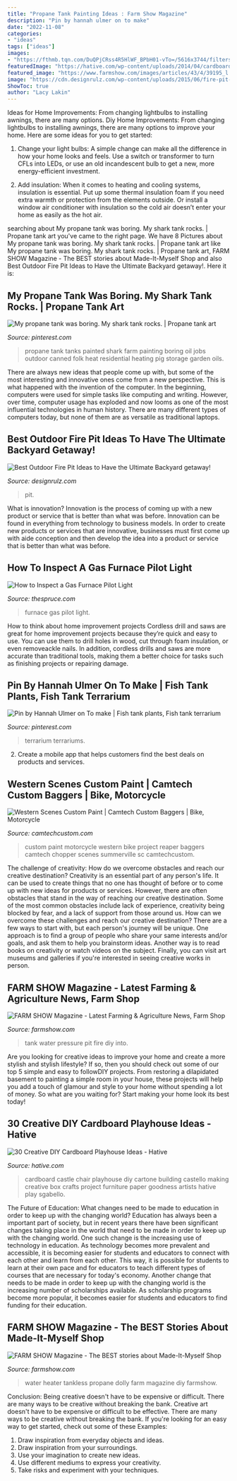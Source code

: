 ```yaml
---
title: "Propane Tank Painting Ideas : Farm Show Magazine"
description: "Pin by hannah ulmer on to make"
date: "2022-11-08"
categories:
- "ideas"
tags: ["ideas"]
images:
- "https://fthmb.tqn.com/DuQPjCRss4R5HlWF_BPbH01-vTo=/5616x3744/filters:fill(auto,1)/repairman-with-digital-infrared-thermometer-checks-gas-furnace-output-temperature-183783103-58b8971f3df78c353cc32283.jpg"
featuredImage: "https://hative.com/wp-content/uploads/2014/04/cardboard-playhouse/29-cardboard-building.jpg"
featured_image: "https://www.farmshow.com/images/articles/43/4/39195_l.jpg"
image: "https://cdn.designrulz.com/wp-content/uploads/2015/06/fire-pit-patio-Design-Ideas-8.jpg"
ShowToc: true
author: "Lacy Lakin"
---
```



Ideas for Home Improvements: From changing lightbulbs to installing awnings, there are many options.
Diy Home Improvements: From changing lightbulbs to installing awnings, there are many options to improve your home. Here are some ideas for you to get started: 
1. Change your light bulbs: A simple change can make all the difference in how your home looks and feels. Use a switch or transformer to turn CFLs into LEDs, or use an old incandescent bulb to get a new, more energy-efficient investment. 

2. Add insulation: When it comes to heating and cooling systems, insulation is essential. Put up some thermal insulation foam if you need extra warmth or protection from the elements outside. Or install a window air conditioner with insulation so the cold air doesn’t enter your home as easily as the hot air. 


	

		
searching about My propane tank was boring. My shark tank rocks. | Propane tank art you've came to the right page. We have 8 Pictures about My propane tank was boring. My shark tank rocks. | Propane tank art like My propane tank was boring. My shark tank rocks. | Propane tank art, FARM SHOW Magazine - The BEST stories about Made-It-Myself Shop and also Best Outdoor Fire Pit Ideas to Have the Ultimate Backyard getaway!. Here it is:
		
    
## My Propane Tank Was Boring. My Shark Tank Rocks. | Propane Tank Art

<img loading=lazy src="https://i.pinimg.com/736x/85/53/c9/8553c9d575f217d122be0cabe34a6473--propane-tanks-shark-tank.jpg" onerror="this.onerror=null;this.src='https://tse2.mm.bing.net/th?id=OIP.5ioR2kLVzo8jL28Umif9FwHaHa&amp;pid=15.1';" alt="My propane tank was boring. My shark tank rocks. | Propane tank art">

_Source: pinterest.com_

>propane tank tanks painted shark farm painting boring oil jobs outdoor canned folk heat residential heating pig storage garden oils. 

	

There are always new ideas that people come up with, but some of the most interesting and innovative ones come from a new perspective. This is what happened with the invention of the computer. In the beginning, computers were used for simple tasks like computing and writing. However, over time, computer usage has exploded and now looms as one of the most influential technologies in human history. There are many different types of computers today, but none of them are as versatile as traditional laptops.

    
## Best Outdoor Fire Pit Ideas To Have The Ultimate Backyard Getaway!

<img loading=lazy src="https://cdn.designrulz.com/wp-content/uploads/2015/06/fire-pit-patio-Design-Ideas-8.jpg" onerror="this.onerror=null;this.src='https://tse1.mm.bing.net/th?id=OIP.FaT-ISCs_MbA2adgUZpB-wHaJ4&amp;pid=15.1';" alt="Best Outdoor Fire Pit Ideas to Have the Ultimate Backyard getaway!">

_Source: designrulz.com_

>pit. 

	

What is innovation?
Innovation is the process of coming up with a new product or service that is better than what was before. Innovation can be found in everything from technology to business models. In order to create new products or services that are innovative, businesses must first come up with aide conception and then develop the idea into a product or service that is better than what was before.

    
## How To Inspect A Gas Furnace Pilot Light

<img loading=lazy src="https://fthmb.tqn.com/DuQPjCRss4R5HlWF_BPbH01-vTo=/5616x3744/filters:fill(auto,1)/repairman-with-digital-infrared-thermometer-checks-gas-furnace-output-temperature-183783103-58b8971f3df78c353cc32283.jpg" onerror="this.onerror=null;this.src='https://tse2.mm.bing.net/th?id=OIP.tSYPp4jOhvzdeTvXmLu42wHaE8&amp;pid=15.1';" alt="How to Inspect a Gas Furnace Pilot Light">

_Source: thespruce.com_

>furnace gas pilot light. 

	

How to think about home improvement projects
Cordless drill and saws are great for home improvement projects because they’re quick and easy to use. You can use them to drill holes in wood, cut through foam insulation, or even removeackle nails. In addition, cordless drills and saws are more accurate than traditional tools, making them a better choice for tasks such as finishing projects or repairing damage.

    
## Pin By Hannah Ulmer On To Make | Fish Tank Plants, Fish Tank Terrarium

<img loading=lazy src="https://i.pinimg.com/736x/6b/27/8e/6b278eb78efc6c919a3c16a6e0a22d32.jpg" onerror="this.onerror=null;this.src='https://tse4.mm.bing.net/th?id=OIP.rduxDtXU6GAqZEv4VW9yUwHaFj&amp;pid=15.1';" alt="Pin by Hannah Ulmer on To make | Fish tank plants, Fish tank terrarium">

_Source: pinterest.com_

>terrarium terrariums. 

	

2. Create a mobile app that helps customers find the best deals on products and services.

    
## Western Scenes Custom Paint | Camtech Custom Baggers | Bike, Motorcycle

<img loading=lazy src="https://www.camtechcustom.com/wp-content/uploads/2016/03/img1088.jpg" onerror="this.onerror=null;this.src='https://tse2.mm.bing.net/th?id=OIP._ws7GfMucDdb7VazzAUbbwHaE7&amp;pid=15.1';" alt="Western Scenes Custom Paint | Camtech Custom Baggers | Bike, Motorcycle">

_Source: camtechcustom.com_

>custom paint motorcycle western bike project reaper baggers camtech chopper scenes summerville sc camtechcustom. 

	

The challenge of creativity: How do we overcome obstacles and reach our creative destination?
Creativity is an essential part of any person's life. It can be used to create things that no one has thought of before or to come up with new ideas for products or services. However, there are often obstacles that stand in the way of reaching our creative destination. Some of the most common obstacles include lack of experience, creativity being blocked by fear, and a lack of support from those around us. How can we overcome these challenges and reach our creative destination? There are a few ways to start with, but each person's journey will be unique. One approach is to find a group of people who share your same interests and/or goals, and ask them to help you brainstorm ideas. Another way is to read books on creativity or watch videos on the subject. Finally, you can visit art museums and galleries if you're interested in seeing creative works in person.

    
## FARM SHOW Magazine - Latest Farming &amp; Agriculture News, Farm Shop

<img loading=lazy src="http://www.farmshow.com/images/resize.php?w=300&amp;img=/images/articles/35/2/6621_l.jpg" onerror="this.onerror=null;this.src='https://tse4.mm.bing.net/th?id=OIP.TTL9n6UzkFM7akSe82rFrwAAAA&amp;pid=15.1';" alt="FARM SHOW Magazine - Latest Farming &amp; Agriculture News, Farm Shop">

_Source: farmshow.com_

>tank water pressure pit fire diy into. 

	

Are you looking for creative ideas to improve your home and create a more stylish and stylish lifestyle? If so, then you should check out some of our top 5 simple and easy to followDIY projects. From restoring a dilapidated basement to painting a simple room in your house, these projects will help you add a touch of glamour and style to your home without spending a lot of money. So what are you waiting for? Start making your home look its best today!

    
## 30 Creative DIY Cardboard Playhouse Ideas - Hative

<img loading=lazy src="https://hative.com/wp-content/uploads/2014/04/cardboard-playhouse/29-cardboard-building.jpg" onerror="this.onerror=null;this.src='https://tse2.mm.bing.net/th?id=OIP.ttpKD-4h1c90QUFuNcXY9gHaFH&amp;pid=15.1';" alt="30 Creative DIY Cardboard Playhouse Ideas - Hative">

_Source: hative.com_

>cardboard castle chair playhouse diy cartone building castello making creative box crafts project furniture paper goodness artists hative play sgabello. 

	

The Future of Education: What changes need to be made to education in order to keep up with the changing world?
Education has always been a important part of society, but in recent years there have been significant changes taking place in the world that need to be made in order to keep up with the changing world. One such change is the increasing use of technology in education. As technology becomes more prevalent and accessible, it is becoming easier for students and educators to connect with each other and learn from each other. This way, it is possible for students to learn at their own pace and for educators to teach different types of courses that are necessary for today's economy. Another change that needs to be made in order to keep up with the changing world is the increasing number of scholarships available. As scholarship programs become more popular, it becomes easier for students and educators to find funding for their education.

    
## FARM SHOW Magazine - The BEST Stories About Made-It-Myself Shop

<img loading=lazy src="https://www.farmshow.com/images/articles/43/4/39195_l.jpg" onerror="this.onerror=null;this.src='https://tse1.mm.bing.net/th?id=OIP.bDcrnr7IkUF0VPiul3PgkAHaJ4&amp;pid=15.1';" alt="FARM SHOW Magazine - The BEST stories about Made-It-Myself Shop">

_Source: farmshow.com_

>water heater tankless propane dolly farm magazine diy farmshow. 

	

Conclusion: Being creative doesn't have to be expensive or difficult. There are many ways to be creative without breaking the bank.
Creative art doesn't have to be expensive or difficult to be effective. There are many ways to be creative without breaking the bank. If you're looking for an easy way to get started, check out some of these Examples: 
1. Draw inspiration from everyday objects and ideas.
2. Draw inspiration from your surroundings.
3. Use your imagination to create new ideas. 
4. Use different mediums to express your creativity.
5. Take risks and experiment with your techniques.

